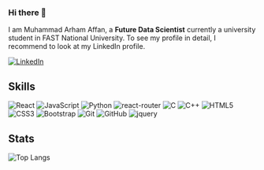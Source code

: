 ### Hi there 👋

I am Muhammad Arham Affan, a **Future Data Scientist** currently a university student in FAST National University. To see my profile in detail, I recommend to look at my LinkedIn profile.

[![LinkedIn](https://img.shields.io/badge/linkedin-%230077B5.svg?style=for-the-badge&logo=linkedin&logoColor=white)](https://www.linkedin.com/in/muhammad-adeel-9ba19951/)


## Skills

![React](https://img.shields.io/badge/-React-black?style=flat-square&logo=react&logoWidth=0&logoHeight=180)
![JavaScript](https://img.shields.io/badge/-JavaScript-black?style=flat-square&logo=javascript&logoWidth=35&logoHeight=80)
![Python](https://img.shields.io/badge/-Python-black?style=flat-square&logo=Python&logoWidth=35&logoHeight=80)
![react-router](https://img.shields.io/badge/React_Router-CA4245?style=flat-square&logo=react-router&logoColor=white&logoWidth=35&logoHeight=80)
![C](https://img.shields.io/badge/-C-00599C?style=flat-square&logo=c&logoWidth=35&logoHeight=80)
![C++](https://img.shields.io/badge/-C++-00599C?style=flat-square&logo=c&logoWidth=35&logoHeight=80)
![HTML5](https://img.shields.io/badge/-HTML5-E34F26?style=flat-square&logo=html5&logoColor=white&logoWidth=35&logoHeight=80)
![CSS3](https://img.shields.io/badge/-CSS3-1572B6?style=flat-square&logo=css3&logoWidth=35&logoHeight=80)
![Bootstrap](https://img.shields.io/badge/-Bootstrap-563D7C?style=flat-square&logo=bootstrap&logoWidth=35&logoHeight=80)
![Git](https://img.shields.io/badge/-Git-black?style=flat-square&logo=git&logoWidth=35&logoHeight=80)
![GitHub](https://img.shields.io/badge/-GitHub-181717?style=flat-square&logo=github&logoWidth=35&logoHeight=80)
![jquery](https://img.shields.io/badge/jQuery-0769AD?style=flat-square&logo=jquery&logoColor=white&logoWidth=35&logoHeight=80)



## Stats

![Top Langs](https://github-readme-stats.vercel.app/api/top-langs/?username=arham2211&hide=TeX&layout=compact&theme=prussian)


